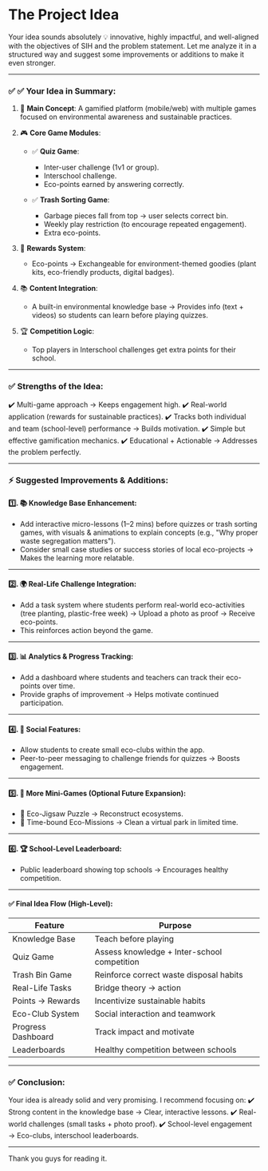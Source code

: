 # The Project Idea

Your idea sounds absolutely 💡 innovative, highly impactful, and well-aligned with the objectives of SIH and the problem statement. Let me analyze it in a structured way and suggest some improvements or additions to make it even stronger.

---

### ✅ ✅ Your Idea in Summary:

1. 🎯 **Main Concept**:
   A gamified platform (mobile/web) with multiple games focused on environmental awareness and sustainable practices.

2. 🎮 **Core Game Modules**:

   * ✅ **Quiz Game**:

     * Inter-user challenge (1v1 or group).
     * Interschool challenge.
     * Eco-points earned by answering correctly.
   * ✅ **Trash Sorting Game**:

     * Garbage pieces fall from top → user selects correct bin.
     * Weekly play restriction (to encourage repeated engagement).
     * Extra eco-points.

3. 🎁 **Rewards System**:

   * Eco-points → Exchangeable for environment-themed goodies (plant kits, eco-friendly products, digital badges).

4. 📚 **Content Integration**:

   * A built-in environmental knowledge base → Provides info (text + videos) so students can learn before playing quizzes.

5. 🏆 **Competition Logic**:

   * Top players in Interschool challenges get extra points for their school.

---

### ✅ Strengths of the Idea:

✔️ Multi-game approach → Keeps engagement high.
✔️ Real-world application (rewards for sustainable practices).
✔️ Tracks both individual and team (school-level) performance → Builds motivation.
✔️ Simple but effective gamification mechanics.
✔️ Educational + Actionable → Addresses the problem perfectly.

---

### ⚡ Suggested Improvements & Additions:

#### 1️⃣. 📚 Knowledge Base Enhancement:

* Add interactive micro-lessons (1–2 mins) before quizzes or trash sorting games, with visuals & animations to explain concepts (e.g., "Why proper waste segregation matters").
* Consider small case studies or success stories of local eco-projects → Makes the learning more relatable.

---

#### 2️⃣. 🌍 Real-Life Challenge Integration:

* Add a task system where students perform real-world eco-activities (tree planting, plastic-free week) → Upload a photo as proof → Receive eco-points.
* This reinforces action beyond the game.

---

#### 3️⃣. 📊 Analytics & Progress Tracking:

* Add a dashboard where students and teachers can track their eco-points over time.
* Provide graphs of improvement → Helps motivate continued participation.

---

#### 4️⃣. 🎯 Social Features:

* Allow students to create small eco-clubs within the app.
* Peer-to-peer messaging to challenge friends for quizzes → Boosts engagement.

---

#### 5️⃣. 🧱 More Mini-Games (Optional Future Expansion):

* 🌱 Eco-Jigsaw Puzzle → Reconstruct ecosystems.
* 🚀 Time-bound Eco-Missions → Clean a virtual park in limited time.

---

#### 6️⃣. 🏆 School-Level Leaderboard:

* Public leaderboard showing top schools → Encourages healthy competition.

---

#### ✅ Final Idea Flow (High-Level):

| Feature            | Purpose                                     |
| ------------------ | ------------------------------------------- |
| Knowledge Base     | Teach before playing                        |
| Quiz Game          | Assess knowledge + Inter-school competition |
| Trash Bin Game     | Reinforce correct waste disposal habits     |
| Real-Life Tasks    | Bridge theory → action                      |
| Points → Rewards   | Incentivize sustainable habits              |
| Eco-Club System    | Social interaction and teamwork             |
| Progress Dashboard | Track impact and motivate                   |
| Leaderboards       | Healthy competition between schools         |

---

### ✅ Conclusion:

Your idea is already solid and very promising.
I recommend focusing on:
✔️ Strong content in the knowledge base → Clear, interactive lessons.
✔️ Real-world challenges (small tasks + photo proof).
✔️ School-level engagement → Eco-clubs, interschool leaderboards.

---

Thank you guys for reading it.
